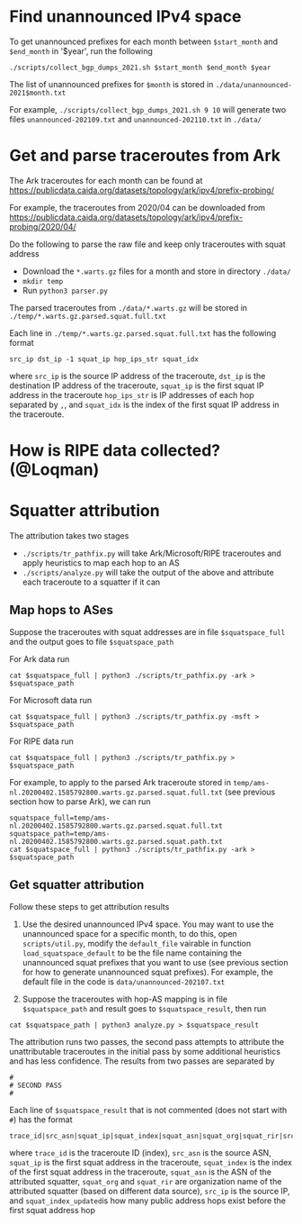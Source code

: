 # Find unannounced IPv4 space
To get unannounced prefixes for each month between `$start_month` and `$end_month` in '$year', run the following
```
./scripts/collect_bgp_dumps_2021.sh $start_month $end_month $year
```
The list of unannounced prefixes for `$month` is stored in `./data/unannounced-2021$month.txt`


For example, `./scripts/collect_bgp_dumps_2021.sh 9 10` will generate two files `unannounced-202109.txt` and `unannounced-202110.txt` in `./data/`

# Get and parse traceroutes from Ark
The Ark traceroutes for each month can be found at https://publicdata.caida.org/datasets/topology/ark/ipv4/prefix-probing/

For example, the traceroutes from 2020/04 can be downloaded from https://publicdata.caida.org/datasets/topology/ark/ipv4/prefix-probing/2020/04/

Do the following to parse the raw file and keep only traceroutes with squat address
- Download the `*.warts.gz` files for a month and store in directory `./data/`
- `mkdir temp` 
- Run `python3 parser.py`

The parsed traceroutes from `./data/*.warts.gz` will be stored in `./temp/*.warts.gz.parsed.squat.full.txt`

Each line in `./temp/*.warts.gz.parsed.squat.full.txt` has the following format
```
src_ip dst_ip -1 squat_ip hop_ips_str squat_idx
```
where `src_ip` is the source IP address of the traceroute, `dst_ip` is the destination IP address of the traceroute, `squat_ip` is the first squat IP address in the traceroute `hop_ips_str` is IP addresses of each hop separated by `,`, and `squat_idx` is the index of the first squat IP address in the traceroute.

# How is RIPE data collected? (@Loqman)

# Squatter attribution 
The attribution takes two stages
- `./scripts/tr_pathfix.py` will take Ark/Microsoft/RIPE traceroutes and apply heuristics to map each hop to an AS
- `./scripts/analyze.py` will take the output of the above and attribute each traceroute to a squatter if it can

## Map hops to ASes
Suppose the traceroutes with squat addresses are in file `$squatspace_full` and the output goes to file `$squatspace_path`

For Ark data run 
```
cat $squatspace_full | python3 ./scripts/tr_pathfix.py -ark > $squatspace_path
```

For Microsoft data run
```
cat $squatspace_full | python3 ./scripts/tr_pathfix.py -msft > $squatspace_path
``` 

For RIPE data run
```
cat $squatspace_full | python3 ./scripts/tr_pathfix.py > $squatspace_path
```

For example, to apply to the parsed Ark traceroute stored in `temp/ams-nl.20200402.1585792800.warts.gz.parsed.squat.full.txt` (see previous section how to parse Ark), we can run
```
squatspace_full=temp/ams-nl.20200402.1585792800.warts.gz.parsed.squat.full.txt
squatspace_path=temp/ams-nl.20200402.1585792800.warts.gz.parsed.squat.path.txt
cat $squatspace_full | python3 ./scripts/tr_pathfix.py -ark > $squatspace_path
```

## Get squatter attribution
Follow these steps to get attribution results
1. Use the desired unannounced IPv4 space. You may want to use the unannounced space for a specific month, to do this, open `scripts/util.py`, modify the `default_file` vairable in function `load_squatspace_default` to be the file name containing the unannounced squat prefixes that you want to use (see previous section for how to generate unannounced squat prefixes). For example, the default file in the code is `data/unannounced-202107.txt`

2. Suppose the traceroutes with hop-AS mapping is in file `$squatspace_path` and result goes to `$squatspace_result`, then run 
```
cat $squatspace_path | python3 analyze.py > $squatspace_result
```

The attribution runs two passes, the second pass attempts to attribute the unattributable traceroutes in the initial pass by some additional heuristics and has less confidence. The results from two passes are separated by
```
#
# SECOND PASS
#
```

Each line of `$squatspace_result` that is not commented (does not start with `#`) has the format
```
trace_id|src_asn|squat_ip|squat_index|squat_asn|squat_org|squat_rir|src_ip|squat_index_updated
```
where `trace_id` is the traceroute ID (index), `src_asn` is the source ASN, `squat_ip` is the first squat address in the traceroute, `squat_index` is the index of the first squat address in the traceroute, `squat_asn` is the ASN of the attributed squatter, `squat_org` and `squat_rir` are organization name of the attributed squatter (based on different data source), `src_ip` is the source IP, and `squat_index_updated`is how many public address hops exist before the first squat address hop
